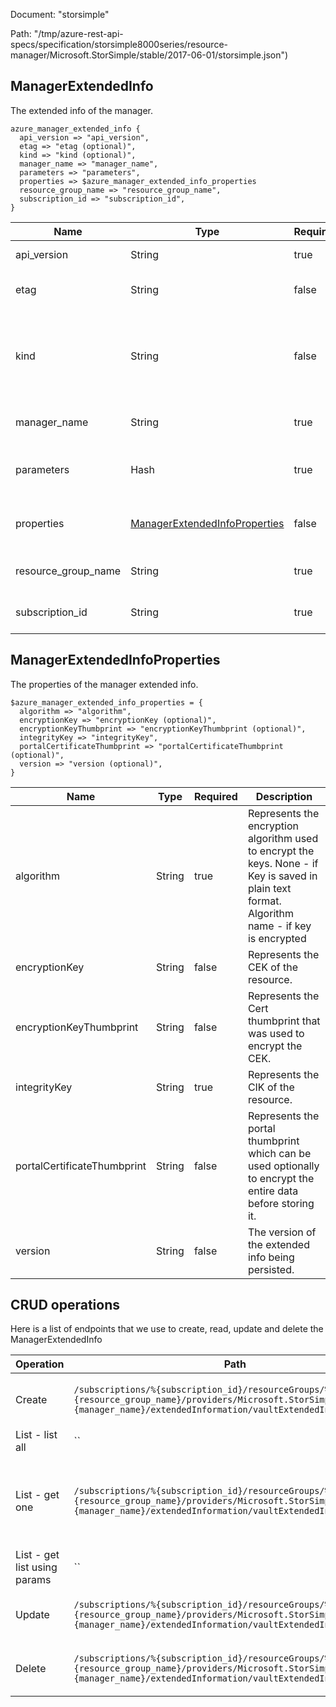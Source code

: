 Document: "storsimple"


Path: "/tmp/azure-rest-api-specs/specification/storsimple8000series/resource-manager/Microsoft.StorSimple/stable/2017-06-01/storsimple.json")

## ManagerExtendedInfo

The extended info of the manager.

```puppet
azure_manager_extended_info {
  api_version => "api_version",
  etag => "etag (optional)",
  kind => "kind (optional)",
  manager_name => "manager_name",
  parameters => "parameters",
  properties => $azure_manager_extended_info_properties
  resource_group_name => "resource_group_name",
  subscription_id => "subscription_id",
}
```

| Name        | Type           | Required       | Description       |
| ------------- | ------------- | ------------- | ------------- |
|api_version | String | true | The api version |
|etag | String | false | The etag of the resource. |
|kind | String | false | The Kind of the object. Currently only Series8000 is supported |
|manager_name | String | true | The manager name |
|parameters | Hash | true | The manager extended information. |
|properties | [ManagerExtendedInfoProperties](#managerextendedinfoproperties) | false | The extended info properties. |
|resource_group_name | String | true | The resource group name |
|subscription_id | String | true | The subscription id |
        
## ManagerExtendedInfoProperties

The properties of the manager extended info.

```puppet
$azure_manager_extended_info_properties = {
  algorithm => "algorithm",
  encryptionKey => "encryptionKey (optional)",
  encryptionKeyThumbprint => "encryptionKeyThumbprint (optional)",
  integrityKey => "integrityKey",
  portalCertificateThumbprint => "portalCertificateThumbprint (optional)",
  version => "version (optional)",
}
```

| Name        | Type           | Required       | Description       |
| ------------- | ------------- | ------------- | ------------- |
|algorithm | String | true | Represents the encryption algorithm used to encrypt the keys. None - if Key is saved in plain text format. Algorithm name - if key is encrypted |
|encryptionKey | String | false | Represents the CEK of the resource. |
|encryptionKeyThumbprint | String | false | Represents the Cert thumbprint that was used to encrypt the CEK. |
|integrityKey | String | true | Represents the CIK of the resource. |
|portalCertificateThumbprint | String | false | Represents the portal thumbprint which can be used optionally to encrypt the entire data before storing it. |
|version | String | false | The version of the extended info being persisted. |



## CRUD operations

Here is a list of endpoints that we use to create, read, update and delete the ManagerExtendedInfo

| Operation | Path | Verb | Description | OperationID |
| ------------- | ------------- | ------------- | ------------- | ------------- |
|Create|`/subscriptions/%{subscription_id}/resourceGroups/%{resource_group_name}/providers/Microsoft.StorSimple/managers/%{manager_name}/extendedInformation/vaultExtendedInfo`|Put|Creates the extended info of the manager.|Managers_CreateExtendedInfo|
|List - list all|``||||
|List - get one|`/subscriptions/%{subscription_id}/resourceGroups/%{resource_group_name}/providers/Microsoft.StorSimple/managers/%{manager_name}/extendedInformation/vaultExtendedInfo`|Get|Returns the extended information of the specified manager name.|Managers_GetExtendedInfo|
|List - get list using params|``||||
|Update|`/subscriptions/%{subscription_id}/resourceGroups/%{resource_group_name}/providers/Microsoft.StorSimple/managers/%{manager_name}/extendedInformation/vaultExtendedInfo`|Put|Creates the extended info of the manager.|Managers_CreateExtendedInfo|
|Delete|`/subscriptions/%{subscription_id}/resourceGroups/%{resource_group_name}/providers/Microsoft.StorSimple/managers/%{manager_name}/extendedInformation/vaultExtendedInfo`|Delete|Deletes the extended info of the manager.|Managers_DeleteExtendedInfo|
